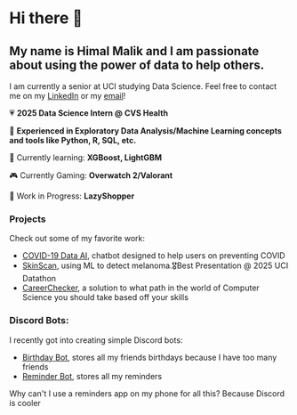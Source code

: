 # Hi there 👋


## My name is Himal Malik and I am passionate about using the power of data to help others.

I am currently a senior at UCI studying Data Science. Feel free to contact me on my [LinkedIn](https://www.linkedin.com/in/himal-malik-data-sci/) or my [email](mailto:himalm100@gmail.com)!

💗 **2025 Data Science Intern @ CVS Health**  

🔭 **Experienced in Exploratory Data Analysis/Machine Learning concepts and tools like Python, R, SQL, etc.** 

🌱 Currently learning: **XGBoost, LightGBM**

🎮 Currently Gaming: **Overwatch 2/Valorant**

🔧 Work in Progress: **LazyShopper**

### Projects
Check out some of my favorite work:
- [COVID-19 Data AI](https://github.com/anonymous-himalayas/COVID-19_Data_AI), chatbot designed to help users on preventing COVID
- [SkinScan](https://github.com/anonymous-himalayas/Datathon_Health_Centers), using ML to detect melanoma.🎖️Best Presentation @ 2025 UCI Datathon
- [CareerChecker](https://github.com/anonymous-himalayas/CareerChecker), a solution to what path in the world of Computer Science you should take based off your skills

### Discord Bots:
I recently got into creating simple Discord bots:
- [Birthday Bot](https://github.com/anonymous-himalayas/birthday-bot), stores all my friends birthdays because I have too many friends
- [Reminder Bot](https://github.com/anonymous-himalayas/reminder-bot), stores all my reminders

Why can't I use a reminders app on my phone for all this? Because Discord is cooler
<!--
**anonymous-himalayas/anonymous-himalayas** is a ✨ _special_ ✨ repository because its `README.md` (this file) appears on your GitHub profile.

Here are some ideas to get you started:

- 🔭 I’m currently working on ...
- 🌱 I’m currently learning ...
- 👯 I’m looking to collaborate on ...
- 🤔 I’m looking for help with ...
- 💬 Ask me about ...
- 📫 How to reach me: ...
- 😄 Pronouns: ...
- ⚡ Fun fact: ...
-->


